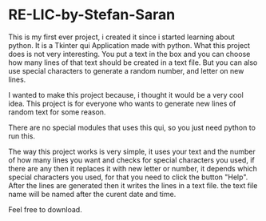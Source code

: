 # RE-LIC-by-Stefan-Saran

This is my first ever project, i created it since i started learning about python.
It is a Tkinter qui Application made with python. What this project does is not very interesting.
You put a text in the box and you can choose how many lines of that text should be created in a text file.
But you can also use special characters to generate a random number, and letter on new lines.

I wanted to make this project because, i thought it would be a very cool idea. This project is for everyone who wants to generate
new lines of random text for some reason.

There are no special modules that uses this qui, so you just need python to run this.

The way this project works is very simple, it uses your text and the number of how many lines you want and checks for special characters you used, if there are any then it replaces it with 
new letter or number, it depends which special characters you used, for that you need to click the button "Help". After the lines are generated then it writes the lines in a text file.
the text file name will be named after the curent date and time.

Feel free to download.
